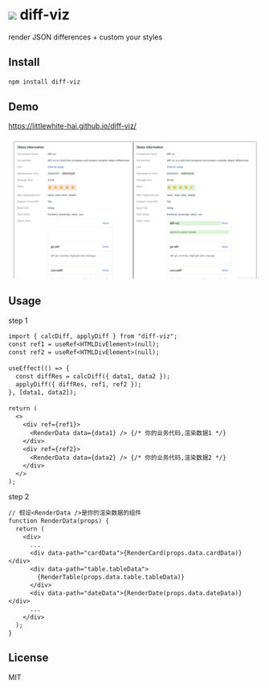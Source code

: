 # <img src="./public/diff.ico" height="20" /> diff-viz

render JSON differences + custom your styles

## Install

```bash
npm install diff-viz
```

## Demo

https://littlewhite-hai.github.io/diff-viz/

![demo](./docs/public/demo.png)

## Usage

step 1

```tsx
import { calcDiff, applyDiff } from "diff-viz";
const ref1 = useRef<HTMLDivElement>(null);
const ref2 = useRef<HTMLDivElement>(null);

useEffect(() => {
  const diffRes = calcDiff({ data1, data2 });
  applyDiff({ diffRes, ref1, ref2 });
}, [data1, data2]);

return (
  <>
    <div ref={ref1}>
      <RenderData data={data1} /> {/* 你的业务代码,渲染数据1 */}
    </div>
    <div ref={ref2}>
      <RenderData data={data2} /> {/* 你的业务代码,渲染数据2 */}
    </div>
  </>
);
```

step 2

```tsx
// 假设<RenderData />是你的渲染数据的组件
function RenderData(props) {
  return (
    <div>
      ...
      <div data-path="cardData">{RenderCard(props.data.cardData)}</div>
      <div data-path="table.tableData">
        {RenderTable(props.data.table.tableData)}
      </div>
      <div data-path="dateData">{RenderDate(props.data.dateData)}</div>
      ...
    </div>
  );
}
```

## License

MIT
